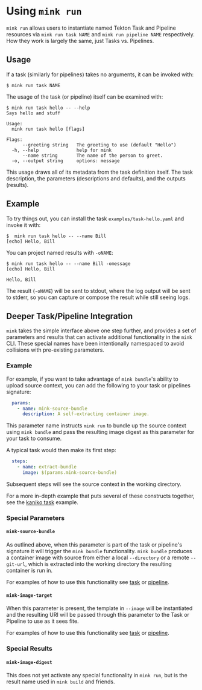 # Using `mink run`

`mink run` allows users to instantiate named Tekton Task and Pipeline resources
via `mink run task NAME` and `mink run pipeline NAME` respectively. How they
work is largely the same, just Tasks vs. Pipelines.

## Usage

If a task (similarly for pipelines) takes no arguments, it can be invoked with:

```shell
$ mink run task NAME
```

The usage of the task (or pipeline) itself can be examined with:

```shell
$ mink run task hello -- --help
Says hello and stuff

Usage:
  mink run task hello [flags]

Flags:
      --greeting string   The greeting to use (default "Hello")
  -h, --help              help for mink
      --name string       The name of the person to greet.
  -o, --output string     options: message
```

This usage draws all of its metadata from the task definition itself. The task
description, the parameters (descriptions and defaults), and the outputs
(results).

## Example

To try things out, you can install the task `examples/task-hello.yaml` and
invoke it with:

```shell
$  mink run task hello -- --name Bill
[echo] Hello, Bill
```

You can project named results with `-oNAME`:

```shell
$ mink run task hello -- --name Bill -omessage
[echo] Hello, Bill

Hello, Bill
```

The result (`-oNAME`) will be sent to stdout, where the log output will be sent
to stderr, so you can capture or compose the result while still seeing logs.


## Deeper Task/Pipeline Integration

`mink` takes the simple interface above one step further, and provides a set
of parameters and results that can activate additional functionality in the
`mink` CLI.  These special names have been intentionally namespaced to avoid
collisions with pre-existing parameters.

### Example

For example, if you want to take advantage of `mink bundle`'s ability to upload
source context, you can add the following to your task or pipelines signature:

```yaml
  params:
    - name: mink-source-bundle
      description: A self-extracting container image.
```

This parameter name instructs `mink run` to bundle up the source context using
`mink bundle` and pass the resulting image digest as this parameter for your
task to consume.

A typical task would then make its first step:

```yaml
  steps:
    - name: extract-bundle
      image: $(params.mink-source-bundle)
```

Subsequent steps will see the source context in the working directory.

For a more in-depth example that puts several of these constructs together,
see the [kaniko task](./examples/kaniko.yaml) example.

### Special Parameters

#### `mink-source-bundle`

As outlined above, when this parameter is part of the task or pipeline's
signature it will trigger the `mink bundle` functionality.  `mink bundle`
produces a container image with source from either a local `--directory`
or a remote `--git-url`, which is extracted into the working directory
the resulting container is run in.

For examples of how to use this functionality see
[task](./examples/task-bundle.yaml) or
[pipeline](./examples/pipeline-bundle.yaml).


#### `mink-image-target`

When this parameter is present, the template in `--image` will be instantiated
and the resulting URI will be passed through this parameter to the Task
or Pipeline to use as it sees fite.

For examples of how to use this functionality see
[task](./examples/task-image.yaml) or
[pipeline](./examples/pipeline-image.yaml).

### Special Results

#### `mink-image-digest`

This does not yet activate any special functionality in `mink run`, but is
the result name used in `mink build` and friends.
